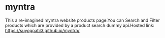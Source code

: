 # myntra

This a re-imagined myntra website products page.You can Search and Filter products which are provided by a product search dummy api.Hosted link: https://suyogpatil3.github.io/myntra/
